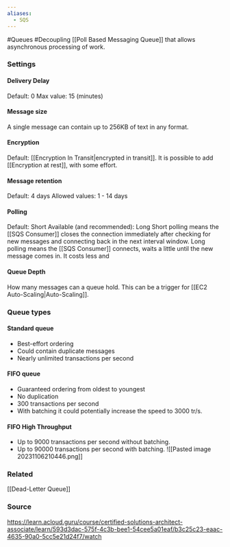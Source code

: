 ```yaml
---
aliases:
  - SQS
---
```

#Queues #Decoupling
[[Poll Based Messaging Queue]] that allows asynchronous processing of work. 

### Settings
#### Delivery Delay
Default: 0
Max value: 15 (minutes)
#### Message size
A single message can contain up to 256KB of text in any format.
#### Encryption
Default: [[Encryption In Transit|encrypted in transit]].
It is possible to add [[Encryption at rest]], with some effort.
#### Message retention
Default: 4 days
Allowed values: 1 - 14 days
#### Polling
Default: Short
Available (and recommended): Long
Short polling means the [[SQS Consumer]] closes the connection immediately after checking for new messages and connecting back in the next interval window.
Long polling means the [[SQS Consumer]] connects, waits a little until the new message comes in. It costs less and 
#### Queue Depth
How many messages can a queue hold. This can be a trigger for [[EC2 Auto-Scaling|Auto-Scaling]].
### Queue types
#### Standard queue
* Best-effort ordering
* Could contain duplicate messages
* Nearly unlimited transactions per second
#### FIFO queue
* Guaranteed ordering from oldest to youngest
* No duplication
* 300 transactions per second 
* With batching it could potentially increase the speed to 3000 tr/s.
#### FIFO High Throughput
* Up to 9000 transactions per second without batching.
* Up to 90000 transactions per second with batching.
![[Pasted image 20231106210446.png]]
### Related
[[Dead-Letter Queue]]
### Source
https://learn.acloud.guru/course/certified-solutions-architect-associate/learn/593d3dac-575f-4c3b-bee1-54cee5a01eaf/b3c25c23-eaac-4635-90a0-5cc5e21d24f7/watch